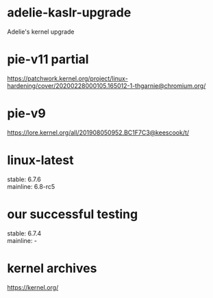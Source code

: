 # adelie-kaslr-upgrade
Adelie's kernel upgrade  

# pie-v11 partial
https://patchwork.kernel.org/project/linux-hardening/cover/20200228000105.165012-1-thgarnie@chromium.org/  

# pie-v9
https://lore.kernel.org/all/201908050952.BC1F7C3@keescook/t/  

# linux-latest
stable: 6.7.6  
mainline: 6.8-rc5

# our successful testing
stable: 6.7.4  
mainline: -

# kernel archives
https://kernel.org/  
